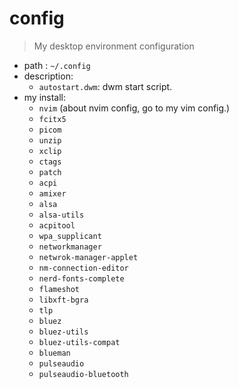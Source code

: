 # config
> My desktop environment configuration

* path : `~/.config`
* description: 
    * `autostart.dwm`: dwm start script.
* my install: 
    * `nvim` (about nvim config, go to my vim config.)
    * `fcitx5`
    * `picom`
    * `unzip`
    * `xclip`
    * `ctags`
    * `patch`
    * `acpi`
    * `amixer`
    * `alsa`
    * `alsa-utils`
    * `acpitool`
    * `wpa_supplicant`
    * `networkmanager`
    * `netwrok-manager-applet`
    * `nm-connection-editor`
    * `nerd-fonts-complete`
    * `flameshot`
    * `libxft-bgra`
    * `tlp`
    * `bluez`
    * `bluez-utils`
    * `bluez-utils-compat`
    * `blueman`
    * `pulseaudio`
    * `pulseaudio-bluetooth`







